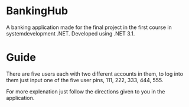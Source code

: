 # BankingHub 
A banking application made for the final project in the first course in systemdevelopment .NET.
Developed using .NET 3.1.

# Guide
There are five users each with two different accounts in them, to log into them
just input one of the five user pins, 111, 222, 333, 444, 555.

For more explenation just follow the directions given to you in the application.
